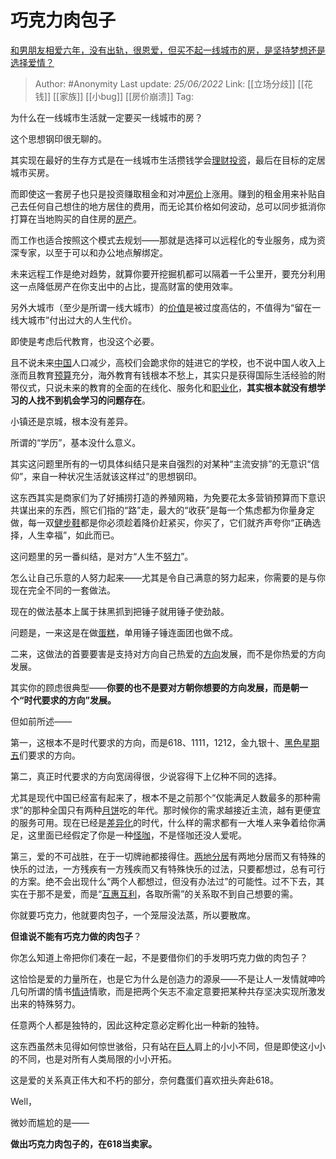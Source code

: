 # 巧克力肉包子
[和男朋友相爱六年，没有出轨，很恩爱，但买不起一线城市的房，是坚持梦想还是选择爱情？](https://www.zhihu.com/question/519909990/answer/2540809411)
  

> Author: #Anonymity 
> Last update: *25/06/2022* 
> Link: [[立场分歧]] [[花钱]] [[家族]] [[小bug]] [[房价崩溃]]
> Tag: 

为什么在一线城市生活就一定要买一线城市的房？

这个思想钢印很无聊的。

其实现在最好的生存方式是在一线城市生活攒钱学会[理财投资](https://www.zhihu.com/search?q=%E7%90%86%E8%B4%A2%E6%8A%95%E8%B5%84&search_source=Entity&hybrid_search_source=Entity&hybrid_search_extra=%7B%22sourceType%22%3A%22answer%22%2C%22sourceId%22%3A2540809411%7D)，最后在目标的定居城市买房。

而即使这一套房子也只是投资赚取租金和对冲[房价](https://www.zhihu.com/search?q=%E6%88%BF%E4%BB%B7&search_source=Entity&hybrid_search_source=Entity&hybrid_search_extra=%7B%22sourceType%22%3A%22answer%22%2C%22sourceId%22%3A2540809411%7D)上涨用。赚到的租金用来补贴自己去任何自己想住的地方居住的费用，而无论其价格如何波动，总可以同步抵消你打算在当地购买的自住房的[房产](https://www.zhihu.com/search?q=%E6%88%BF%E4%BA%A7&search_source=Entity&hybrid_search_source=Entity&hybrid_search_extra=%7B%22sourceType%22%3A%22answer%22%2C%22sourceId%22%3A2540809411%7D)。

而工作也适合按照这个模式去规划——那就是选择可以远程化的专业服务，成为资深专家，以至于可以和办公地点解绑定。

未来远程工作是绝对趋势，就算你要开挖掘机都可以隔着一千公里开，要充分利用这一点降低房产在你支出中的占比，提高财富的使用效率。

另外大城市（至少是所谓一线大城市）的[价值](https://www.zhihu.com/search?q=%E4%BB%B7%E5%80%BC&search_source=Entity&hybrid_search_source=Entity&hybrid_search_extra=%7B%22sourceType%22%3A%22answer%22%2C%22sourceId%22%3A2540809411%7D)是被过度高估的，不值得为“留在一线大城市”付出过大的人生代价。

即使是考虑后代教育，也没这个必要。

且不说未来[中国](https://www.zhihu.com/search?q=%E4%B8%AD%E5%9B%BD&search_source=Entity&hybrid_search_source=Entity&hybrid_search_extra=%7B%22sourceType%22%3A%22answer%22%2C%22sourceId%22%3A2540809411%7D)人口减少，高校们会跪求你的娃进它的学校，也不说中国人收入上涨而且教育[预算](https://www.zhihu.com/search?q=%E9%A2%84%E7%AE%97&search_source=Entity&hybrid_search_source=Entity&hybrid_search_extra=%7B%22sourceType%22%3A%22answer%22%2C%22sourceId%22%3A2540809411%7D)充分，海外教育有钱根本不愁上，其实只是获得国际生活经验的附带仪式，只说未来的教育的全面的在线化、服务化和[职业化](https://www.zhihu.com/search?q=%E8%81%8C%E4%B8%9A%E5%8C%96&search_source=Entity&hybrid_search_source=Entity&hybrid_search_extra=%7B%22sourceType%22%3A%22answer%22%2C%22sourceId%22%3A2540809411%7D)，**其实根本就没有想学习的人找不到机会学习的问题存在**。

小镇还是京城，根本没有差异。

所谓的“学历”，基本没什么意义。

其实这问题里所有的一切具体纠结只是来自强烈的对某种“主流安排”的无意识“信仰”，来自一种状况生活就该这样过”的思想钢印。

这东西其实是商家们为了好捕捞打造的养殖网箱，为免要花太多营销预算而下意识共谋出来的东西，照它们指的“路”走，最大的“收获”是每一个焦虑都为你量身定做，每一双[健步鞋](https://www.zhihu.com/search?q=%E5%81%A5%E6%AD%A5%E9%9E%8B&search_source=Entity&hybrid_search_source=Entity&hybrid_search_extra=%7B%22sourceType%22%3A%22answer%22%2C%22sourceId%22%3A2540809411%7D)都是你必须趁着降价赶紧买，你买了，它们就齐声夸你“正确选择，人生幸福”，如此而已。

这问题里的另一番纠结，是对方“人生不[努力](https://www.zhihu.com/search?q=%E5%8A%AA%E5%8A%9B&search_source=Entity&hybrid_search_source=Entity&hybrid_search_extra=%7B%22sourceType%22%3A%22answer%22%2C%22sourceId%22%3A2540809411%7D)”。

怎么让自己乐意的人努力起来——尤其是令自己满意的努力起来，你需要的是与你现在完全不同的一套做法。

现在的做法基本上属于抹黑抓到把锤子就用锤子使劲敲。

问题是，一来这是在做[蛋糕](https://www.zhihu.com/search?q=%E8%9B%8B%E7%B3%95&search_source=Entity&hybrid_search_source=Entity&hybrid_search_extra=%7B%22sourceType%22%3A%22answer%22%2C%22sourceId%22%3A2540809411%7D)，单用锤子锤连面团也做不成。

二来，这做法的首要要害是支持对方向自己热爱的[方向](https://www.zhihu.com/search?q=%E6%96%B9%E5%90%91&search_source=Entity&hybrid_search_source=Entity&hybrid_search_extra=%7B%22sourceType%22%3A%22answer%22%2C%22sourceId%22%3A2540809411%7D)发展，而不是你热爱的方向发展。

其实你的顾虑很典型——**你要的也不是要对方朝你想要的方向发展，而是朝一个“时代要求的方向”发展。**

但如前所述——

第一，这根本不是时代要求的方向，而是618、1111，1212，金九银十、[黑色星期五](https://www.zhihu.com/search?q=%E9%BB%91%E8%89%B2%E6%98%9F%E6%9C%9F%E4%BA%94&search_source=Entity&hybrid_search_source=Entity&hybrid_search_extra=%7B%22sourceType%22%3A%22answer%22%2C%22sourceId%22%3A2540809411%7D)们要求的方向。

第二，真正时代要求的方向宽阔得很，少说容得下上亿种不同的选择。

尤其是现代中国已经富有起来了，根本不是之前那个“仅能满足人数最多的那种需求”的那种全国只有两种[月饼](https://www.zhihu.com/search?q=%E6%9C%88%E9%A5%BC&search_source=Entity&hybrid_search_source=Entity&hybrid_search_extra=%7B%22sourceType%22%3A%22answer%22%2C%22sourceId%22%3A2540809411%7D)吃的年代。那时候你的需求越接近主流，越有更便宜的服务可用。现在已经是[差异化](https://www.zhihu.com/search?q=%E5%B7%AE%E5%BC%82%E5%8C%96&search_source=Entity&hybrid_search_source=Entity&hybrid_search_extra=%7B%22sourceType%22%3A%22answer%22%2C%22sourceId%22%3A2540809411%7D)的时代，什么样的需求都有一大堆人来争着给你满足，这里面已经假定了你是一种[怪咖](https://www.zhihu.com/search?q=%E6%80%AA%E5%92%96&search_source=Entity&hybrid_search_source=Entity&hybrid_search_extra=%7B%22sourceType%22%3A%22answer%22%2C%22sourceId%22%3A2540809411%7D)，不是怪咖还没人爱呢。

第三，爱的不可战胜，在于一切牌祂都接得住。[两地分居](https://www.zhihu.com/search?q=%E4%B8%A4%E5%9C%B0%E5%88%86%E5%B1%85&search_source=Entity&hybrid_search_source=Entity&hybrid_search_extra=%7B%22sourceType%22%3A%22answer%22%2C%22sourceId%22%3A2540809411%7D)有两地分居而又有特殊的快乐的过法，一方残疾有一方残疾而又有特殊快乐的过法，只要都想过，总有可行的方案。绝不会出现什么“两个人都想过，但没有办法过”的可能性。过不下去，其实在于那不是爱，而是“[互惠互利](https://www.zhihu.com/search?q=%E4%BA%92%E6%83%A0%E4%BA%92%E5%88%A9&search_source=Entity&hybrid_search_source=Entity&hybrid_search_extra=%7B%22sourceType%22%3A%22answer%22%2C%22sourceId%22%3A2540809411%7D)，各取所需”的关系取不到自己想要的需。

你就要巧克力，他就要肉包子，一个笼屉没法蒸，所以要散席。

**但谁说不能有巧克力做的肉包子**？

你怎么知道上帝把你们凑在一起，不是要借你们的手发明巧克力做的肉包子？

这恰恰是爱的力量所在，也是它为什么是创造力的源泉——不是让人一发情就呻吟几句所谓的情书[情诗](https://www.zhihu.com/search?q=%E6%83%85%E8%AF%97&search_source=Entity&hybrid_search_source=Entity&hybrid_search_extra=%7B%22sourceType%22%3A%22answer%22%2C%22sourceId%22%3A2540809411%7D)情歌，而是把两个矢志不渝定意要把某种共存坚决实现所激发出来的特殊努力。

任意两个人都是独特的，因此这种定意必定孵化出一种新的独特。

这东西虽然未见得如何惊世骇俗，只有站在[巨人](https://www.zhihu.com/search?q=%E5%B7%A8%E4%BA%BA&search_source=Entity&hybrid_search_source=Entity&hybrid_search_extra=%7B%22sourceType%22%3A%22answer%22%2C%22sourceId%22%3A2540809411%7D)肩上的小小不同，但是即使这小小的不同，也是对所有人类局限的小小开拓。

这是爱的关系真正伟大和不朽的部分，奈何蠢蛋们喜欢扭头奔赴618。

Well，

微妙而尴尬的是——

**做出巧克力肉包子的，在618当卖家。**